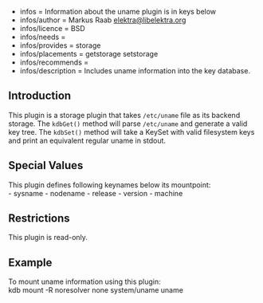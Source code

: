 - infos = Information about the uname plugin is in keys below
- infos/author = Markus Raab <elektra@libelektra.org>
- infos/licence = BSD
- infos/needs =
- infos/provides = storage
- infos/placements = getstorage setstorage
- infos/recommends = 
- infos/description = Includes uname information into the key database.

## Introduction ##

This plugin is a storage plugin that takes `/etc/uname` file as its backend storage. The `kdbGet()` method will parse `/etc/uname` and generate a  valid key tree. The `kdbSet()` method will take a KeySet with valid filesystem keys and print an equivalent regular uname in stdout. 

## Special Values ##

This plugin defines following keynames below its mountpoint:		
	  	- sysname
	  	- nodename
	  	- release
	  	- version
		- machine

## Restrictions ##

This plugin is read-only.

## Example ##

To mount uname information using this plugin:		
		kdb mount -R noresolver none system/uname uname
